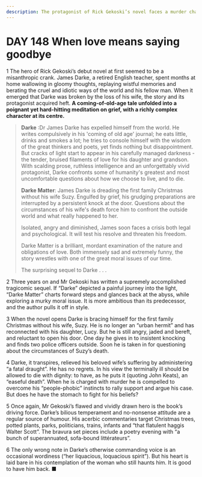 ```yaml
---
description: The protagonist of Rick Gekoski’s novel faces a murder charge for helping his wife die
---
```


# DAY 148 When love means saying goodbye
1 The hero of Rick Gekoski’s debut novel at first seemed to be a misanthropic crank. James Darke, a retired English teacher, spent months at home wallowing in gloomy thoughts, replaying wistful memories and berating the cruel and idiotic ways of the world and his fellow man. When it emerged that Darke was broken by the loss of his wife, the story and its protagonist acquired heft. **A coming-of-old-age tale unfolded into a poignant yet hard-hitting meditation on grief, with a richly complex character at its centre.**

> **Darke** :Dr James Darke has expelled himself from the world. He writes compulsively in his 'coming of old age' journal; he eats little, drinks and smokes a lot; he tries to console himself with the wisdom of the great thinkers and poets, yet finds nothing but disappointment. But cracks of light start to appear in his carefully managed darkness - the tender, bruised filaments of love for his daughter and grandson. With scalding prose, ruthless intelligence and an unforgettably vivid protagonist, Darke confronts some of humanity's greatest and most uncomfortable questions about how we choose to live, and to die.
>
> **Darke Matter**: James Darke is dreading the first family Christmas without his wife Suzy. Engulfed by grief, his grudging preparations are interrupted by a persistent knock at the door. Questions about the circumstances of his wife's death force him to confront the outside world and what really happened to her.
>
> Isolated, angry and diminished, James soon faces a crisis both legal and psychological. It will test his resolve and threaten his freedom.
>
> Darke Matter is a brilliant, mordant examination of the nature and obligations of love. Both immensely sad and extremely funny, the story wrestles with one of the great moral issues of our time.
>
> The surprising sequel to Darke . . .
>

2 Three years on and Mr Gekoski has written a supremely accomplished tragicomic sequel. If “Darke” depicted a painful journey into the light, “Darke Matter” charts forward steps and glances back at the abyss, while exploring a murky moral issue. It is more ambitious than its predecessor, and the author pulls it off in style.

3 When the novel opens Darke is bracing himself for the first family Christmas without his wife, Suzy. He is no longer an “urban hermit” and has reconnected with his daughter, Lucy. But he is still angry, jaded and bereft, and reluctant to open his door. One day he gives in to insistent knocking and finds two police officers outside. Soon he is taken in for questioning about the circumstances of Suzy’s death.

4 Darke, it transpires, relieved his beloved wife’s suffering by administering “a fatal draught”. He has no regrets. In his view the terminally ill should be allowed to die with dignity: to have, as he puts it (quoting John Keats), an “easeful death”. When he is charged with murder he is compelled to overcome his “people-phobic” instincts to rally support and argue his case. But does he have the stomach to fight for his beliefs?

5 Once again, Mr Gekoski’s flawed and vividly drawn hero is the book’s driving force. Darke’s bilious temperament and no-nonsense attitude are a regular source of humour. His acerbic commentaries target Christmas trees, potted plants, parks, politicians, trains, infants and “that flatulent haggis Walter Scott”. The bravura set pieces include a poetry evening with “a bunch of superannuated, sofa-bound littérateurs”.

6 The only wrong note in Darke’s otherwise commanding voice is an occasional wordiness (“her liquacious, loquacious spirit”). But his heart is laid bare in his contemplation of the woman who still haunts him. It is good to have him back. ■

